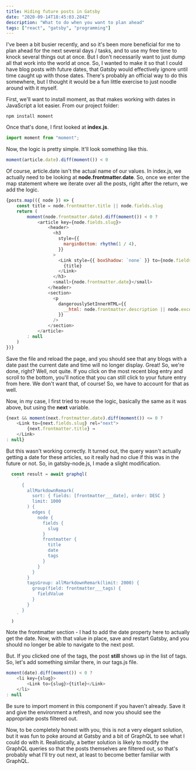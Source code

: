 ```yaml
---
title: Hiding future posts in Gatsby
date: "2020-09-14T18:45:03.284Z"
description: "What to do when you want to plan ahead"
tags: ["react", "gatsby", "programming"]
---
```


I've been a bit busier recently, and so it's been more beneficial for me to plan ahead for the
next several days / tasks, and to use my free time to knock several things out at once.  But I
don't necessarily want to just dump all that work into the world at once.  So, I wanted to make
it so that I could have blog posts with future dates, that Gatsby would effectively ignore until
time caught up with those dates.  There's probably an official way to do this somewhere, but I
thought it would be a fun little exercise to just noodle around with it myself.

First, we'll want to install moment, as that makes working with dates in JavaScript a lot easier.
From our project folder:

```
npm install moment
```

Once that's done, I first looked at **index.js**.

```javascript
import moment from "moment";
```

Now, the logic is pretty simple.  It'll look something like this.

```javascript
moment(article.date).diff(moment()) < 0
```

Of course, article.date isn't the actual name of our values.  In index.js, we actually need to
be looking at **node.frontmatter.date**.  So, once we enter the map statement where we iterate
over all the posts, right after the return, we add the logic.

```javascript
{posts.map(({ node }) => {
    const title = node.frontmatter.title || node.fields.slug
    return (
        moment(node.frontmatter.date).diff(moment()) < 0 ?
            <article key={node.fields.slug}>
                <header>
                  <h3
                    style={{
                      marginBottom: rhythm(1 / 4),
                    }}
                  >
                    <Link style={{ boxShadow: `none` }} to={node.fields.slug}>
                      {title}
                    </Link>
                  </h3>
                  <small>{node.frontmatter.date}</small>
                </header>
                <section>
                  <p
                    dangerouslySetInnerHTML={{
                      __html: node.frontmatter.description || node.excerpt,
                    }}
                  />
                </section>
            </article>
        : null
    )
})}
```

Save the file and reload the page, and you should see that any blogs with a date past the current date
and time will no longer display.  Great!  So, we're done, right?  Well, not quite.  If you click on the
most recent blog entry and scroll to the bottom, you'll notice that you can still click to your future
entry from here.  We don't want that, of course!  So, we have to account for that as well.

Now, in my case, I first tried to reuse the logic, basically the same as it was above, but using the **next**
variable.

```javascript
{next && moment(next.frontmatter.date).diff(moment()) <= 0 ?
    <Link to={next.fields.slug} rel="next">
        {next.frontmatter.title} →
    </Link>
: null}
```

But this wasn't working correctly.  It turned out, the query wasn't actually getting a date for these
articles, so it really had no clue if this was in the future or not.  So, in gatsby-node.js, I made a
slight modification.

```javascript
  const result = await graphql(
    `
      {
        allMarkdownRemark(
          sort: { fields: [frontmatter___date], order: DESC }
          limit: 1000
        ) {
          edges {
            node {
              fields {
                slug
              }
              frontmatter {
                title
                date
                tags
              }
            }
          }
        }
        tagsGroup: allMarkdownRemark(limit: 2000) {
          group(field: frontmatter___tags) {
            fieldValue
          }
        }
      }
    `
  )
```

Note the frontmatter section - I had to add the date property here to actually get the date.
Now, with that value in place, save and restart Gatsby, and you should no longer be able to
navigate to the next post.

But.  If you clicked one of the tags, the post **still** shows up in the list of tags.  So,
let's add something similar there, in our tags.js file.

```javascript
moment(date).diff(moment()) < 0 ?
    <li key={slug}>
        <Link to={slug}>{title}</Link>
    </li>
: null
```

Be sure to import moment in this component if you haven't already.  Save it and give the
environment a refresh, and now you should see the appropriate posts filtered out.

Now, to be completely honest with you, this is not a very elegant solution, but it was
fun to poke around at Gatsby and a bit of GraphQL to see what I could do with it.
Realistically, a better solution is likely to modify the GraphQL queries so that the
posts themselves are filtered out, so that's probably what I'll try out next, at least to
become better familiar with GraphQL.